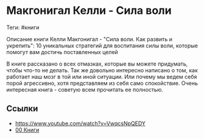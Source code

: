 # Макгонигал Келли - Сила воли

Теги: #книги 

Описание книги Келли Макгонигал - "Сила воли. Как развить и укрепить": 10 уникальных стратегий для воспитания силы воли, которые помогут вам достичь поставленных целей

В книге рассказано о всех отмазках, которые вы можете придумать, чтобы что-то не делать. Так же довольно интересно написано о том, как работает наш мозг в той или иной ситуации. Или почему мы ведем себя порой агрессивно, хотя представляем из себя само спокойствие. Очень интересная книга - советую всем прочитать ее полностью.

## Ссылки

* https://www.youtube.com/watch?v=VwqcsNpQEDY
* [00 Книги](00%20%D0%9A%D0%BD%D0%B8%D0%B3%D0%B8.md)